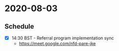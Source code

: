 # 2020-08-03

## Schedule

- [x] 14:30 BST - Referral program implementation sync
   - https://meet.google.com/nfd-pare-jke

